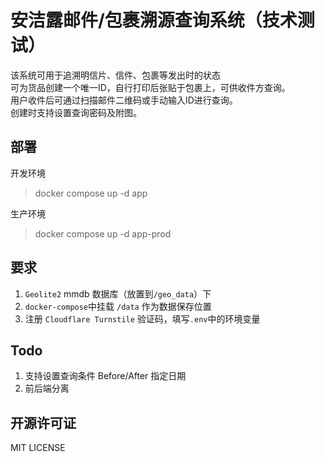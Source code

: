 # 安洁露邮件/包裹溯源查询系统（技术测试）

该系统可用于追溯明信片、信件、包裹等发出时的状态  
可为货品创建一个唯一ID，自行打印后张贴于包裹上，可供收件方查询。  
用户收件后可通过扫描邮件二维码或手动输入ID进行查询。  
创建时支持设置查询密码及附图。

## 部署

开发环境
> docker compose up -d app

生产环境
> docker compose up -d app-prod

## 要求

1. ``Geolite2`` mmdb 数据库（放置到``/geo_data``）下
2. ``docker-compose``中挂载 ``/data`` 作为数据保存位置
3. 注册 ``Cloudflare Turnstile`` 验证码，填写``.env``中的环境变量

## Todo

1. 支持设置查询条件 Before/After 指定日期
2. 前后端分离

## 开源许可证
MIT LICENSE